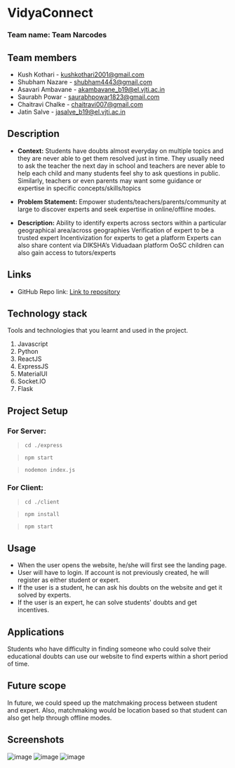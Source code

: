 # VidyaConnect

### Team name: Team Narcodes

## Team members
* Kush Kothari - kushkothari2001@gmail.com 
* Shubham Nazare - shubham4443@gmail.com
* Asavari Ambavane - akambavane_b19@el.vjti.ac.in
* Saurabh Powar - saurabhpowar1823@gmail.com
* Chaitravi Chalke - chaitravi007@gmail.com
* Jatin Salve - jasalve_b19@el.vjti.ac.in


## Description
- **Context:** Students have doubts almost everyday on multiple topics and they are never able to get them resolved just in time. They usually need to ask the teacher the next day in school and teachers are never able to help each child and many students feel shy to ask questions in public. Similarly, teachers or even parents may want some guidance or expertise in specific concepts/skills/topics 

- **Problem Statement:** Empower students/teachers/parents/community at large to discover experts and seek expertise in online/offline modes. 
 
- **Description:** Ability to identify experts across sectors within a particular geographical area/across geographies Verification of expert to be a trusted expert Incentivization for experts to get a platform Experts can also share content via DIKSHA’s Viduadaan platform OoSC children can also gain access to tutors/experts

## Links
* GitHub Repo link: [Link to repository](https://github.com/kkothari2001/SIH-PreHack-Narcodes)

## Technology stack

Tools and technologies that you learnt and used in the project.

1. Javascript
2. Python
3. ReactJS
4. ExpressJS
5. MaterialUI
6. Socket.IO
7. Flask

## Project Setup
### For Server: 
> `cd ./express`

> `npm start`

> `nodemon index.js`
> 
### For Client:
> `cd ./client`

> `npm install`

> `npm start`

## Usage
- When the user opens the website, he/she will first see the landing page.
- User will have to login. If account is not previously created, he will register as either student or expert.
- If the user is a student, he can ask his doubts on the website and get it solved by experts.
- If the user is an expert, he can solve students' doubts and get incentives.

## Applications
Students who have difficulty in finding someone who could solve their educational doubts can use our website to find experts within a short period of time.

## Future scope
In future, we could speed up the matchmaking process between student and expert. Also, matchmaking would be location based so that student can also get help through offline modes.

## Screenshots

![image](https://user-images.githubusercontent.com/66636289/160222976-e6f63cfb-98f1-4760-bdee-55acc6c1a897.png)
![image](https://user-images.githubusercontent.com/66636289/160223028-fb43ffff-6440-4805-996d-550b5f538e28.png)
![image](https://user-images.githubusercontent.com/66636289/160223020-881774d0-e34c-4e73-8c65-f10ad11eccae.png)

